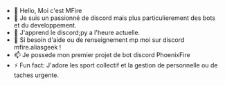 - 👋 Hello, Moi c'est MFire
- 👀 Je suis un passionné de discord mais plus particulierement des bots et du developpement.
- 🌱 J'apprend le discord;py a l'heure actuelle.
- 💞️ Si besoin d'aide ou de renseignement mp moi sur discord mfire.aliasgeek !
- 📫 Je possede mon premier projet de bot discord PhoenixFire
- ⚡ Fun fact: J'adore les sport collectif et la gestion de personnelle ou de taches urgente.

<!---
MFireOffi/MFireOffi is a ✨ special ✨ repository because its `README.md` (this file) appears on your GitHub profile.
You can click the Preview link to take a look at your changes.
--->
